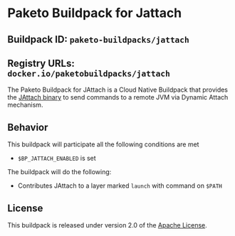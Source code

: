 # Paketo Buildpack for Jattach

## Buildpack ID: `paketo-buildpacks/jattach`
## Registry URLs: `docker.io/paketobuildpacks/jattach`

The Paketo Buildpack for JAttach is a Cloud Native Buildpack that provides the [JAttach binary](https://github.com/apangin/jattach) to send commands to a remote JVM via Dynamic Attach mechanism.

## Behavior

This buildpack will participate all the following conditions are met

* `$BP_JATTACH_ENABLED` is set

The buildpack will do the following:

* Contributes JAttach to a layer marked `launch` with command on `$PATH`

## License

This buildpack is released under version 2.0 of the [Apache License][a].

[a]: http://www.apache.org/licenses/LICENSE-2.0
